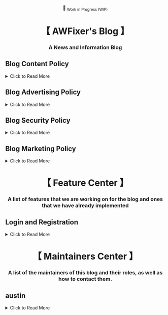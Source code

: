<div align="center">

:construction: <sub>Work in Progress (WIP)</sub>

</div>

<div align="center">
    <h1>【 AWFixer's Blog 】</h1>
    <h3>
        A News and Information Blog
    </h3>
</div>

<h2>
  Blog Content Policy
</h2>

<details>

<summary>Click to Read More</summary>

<p>

We are not afraid of controversy, but we do not want to be a source of misinformation, That said
we are open to posts about anything as long as it is verifiable and honest. Join the Discord Server
discord.gg/awfixer to discuss any ideas you have for a blog post.

</p>

</details>

<h2>
  Blog Advertising Policy
</h2>

<details>

<summary>Click to Read More</summary>

<p>

We do not want to have any advertising on our blog. We want to keep our blog to be user and reader
funded, please consider donating on Ko-Fi, Patreon or Github. Akk of which are linked using the sponsor button
at the top of this repo

</p>

</details>

<h2>
  Blog Security Policy
</h2>

<details>

<summary>Click to Read More</summary>

<p>

we have both a security.md file in this repo and a security.txt file in the
root of our website, which is managed by cloudflare, our hosting provider.

we use Cloudflare Pages and Cloudflare Workers to host our website. We also
use the API provided by Cloudflare to manage our website. Third Party Services
that we use include Cloudflare Zaraz, Kagi, and Stripe. We also use the Cloudflare
AI Gateway to manage AI translations between hosted Workers-AI and End Users.

</p>

</details>

<h2>
  Blog Marketing Policy
</h2>

<details>

<summary>Click to Read More</summary>

<p>

We are working on a marketing policy for our blog. Please check back later.
it will have to do with email and possible social media marketing. as well
as the idea of sms marketing.

we aim to be transparent and honest with our marketing practices. and we want
to make sure that we are not spamming our readers with unwanted marketing. We
also want to respect the privacy of our readers and not share their information

</p>

</details>

<div align="center">
    <h1>【 Feature Center 】</h1>
    <h3>
        A list of features that we are working on for the blog and ones that we have already implemented
    </h3>
</div>

<h2>
  Login and Registration
</h2>

<details>

<summary>Click to Read More</summary>

<p>

We are working on a login and registration system for the blog. We are using
Discord OAuth2 to authenticate users. This system is a work in progress and
will likely be implemented in the next week. We plan on replacing it with the
AWFixer SSO system in the future.

</p>

</details>

<div align="center">
    <h1>【 Maintainers Center 】</h1>
    <h3>
        A list of the maintainers of this blog and their roles, as well as how to contact them.
    </h3>
</div>

<h2>
  austin
</h2>

<details>

<summary>Click to Read More</summary>

<p>

Austin is the owner of this blog and the main writer. He is also the co-developer of the blog

if you need to contact him, you can do so on Discord in the <a href="https://discord.gg/awfixer">AWFixer Discord Server</a>

</p>

</details>
